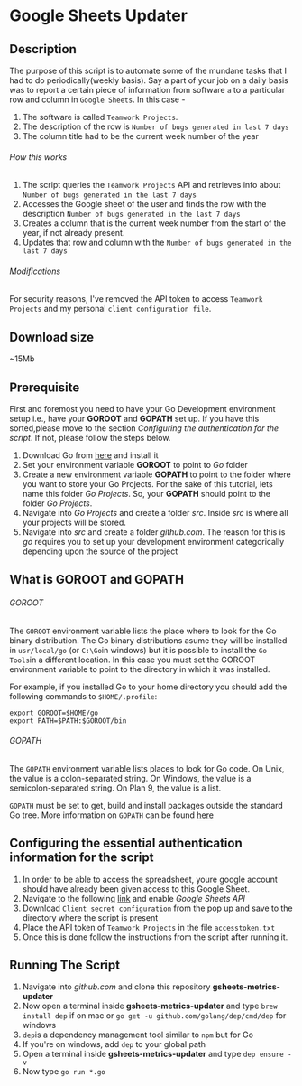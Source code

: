 # Google Sheets Updater

## Description

The purpose of this script is to automate some of the mundane tasks that I had to do periodically(weekly basis). 
Say a part of your job on a daily basis was to report a certain piece of information from software `a` to a particular row and column in `Google Sheets`. 
In this case -
1. The software is called `Teamwork Projects`. 
2. The description of the row is `Number of bugs generated in last 7 days`
3. The column title had to be the current week number of the year

###### How this works

1. The script queries the  `Teamwork Projects` API and retrieves info about `Number of bugs generated in the last 7 days`
2. Accesses the Google sheet of the user and finds the row with the description `Number of bugs generated in the last 7 days` 
3. Creates a column that is the current week number from the start of the year, if not already present. 
4. Updates that row and column with the `Number of bugs generated in the last 7 days`

###### Modifications 

For security reasons, I've removed the API token to access `Teamwork Projects` and my personal `client configuration file`. 

## Download size

~15Mb

## Prerequisite

First and foremost you need to have your Go Development environment setup i.e., have your __GOROOT__ and __GOPATH__ set up. If you have this sorted,please move to the section _Configuring the authentication for the script_. If not, please follow the steps below.
1. Download Go from [here](https://golang.org/dl/) and install it
2. Set your environment variable __GOROOT__ to point to _Go_ folder
3. Create a new environment variable __GOPATH__ to point to the folder where you want to store your Go Projects. For the sake of this     tutorial, lets name this folder _Go Projects_. So, your __GOPATH__ should point to the folder _Go Projects_.
4. Navigate into _Go Projects_ and create a folder _src_. Inside _src_ is where all your projects will be stored.
5. Navigate into _src_ and create a folder _github.com_. The reason for this is _go_ requires you to set up your development environment categorically depending upon the source of the project

## What is GOROOT and GOPATH
###### GOROOT
The `GOROOT` environment variable lists the place where to look for the Go binary distribution. The Go binary distributions asume they will be installed in `usr/local/go` (or `C:\Go`in windows) but it is possible to install the `Go Tools`in a different location. In this case you must set the  GOROOT environment variable to point to the directory in which it was installed.

For example, if you installed Go to your home directory you should add the following commands to `$HOME/.profile`:
```
export GOROOT=$HOME/go
export PATH=$PATH:$GOROOT/bin
```
###### GOPATH
The `GOPATH` environment variable lists places to look for Go code. On Unix, the value is a colon-separated string. On Windows, the value is a semicolon-separated string. On Plan 9, the value is a list.

`GOPATH` must be set to get, build and install packages outside the standard Go tree.
More information on `GOPATH` can be found [here](https://golang.org/doc/install#tarball_non_standard)

## Configuring the essential authentication information for the script

1. In order to be able to access the spreadsheet, youre google account should have already been given access to this Google Sheet. 
2. Navigate to the following [link](https://developers.google.com/sheets/api/quickstart/go) and enable _Google Sheets API_ 
3. Download `Client secret configuration` from the pop up and save to the directory where the script is present
4. Place the API token of `Teamwork Projects` in the file `accesstoken.txt` 
5. Once this is done follow the instructions from the script after running it.


## Running The Script

1. Navigate into _github.com_ and clone this repository __gsheets-metrics-updater__
2. Now open a terminal inside __gsheets-metrics-updater__ and type `brew install dep` if on mac or `go get -u github.com/golang/dep/cmd/dep` for windows
3. `dep`is a dependency management tool similar to `npm` but for Go
4. If you're on windows, add `dep` to your global path
5. Open a terminal inside __gsheets-metrics-updater__ and type `dep ensure -v`
6. Now type `go run *.go`